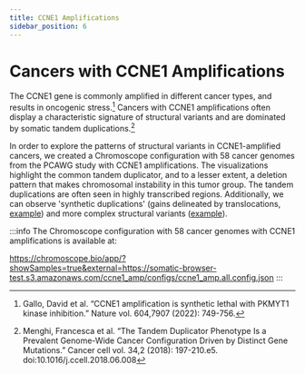 ```yaml
---
title: CCNE1 Amplifications
sidebar_position: 6
---
```


# Cancers with CCNE1 Amplifications

The CCNE1 gene is commonly amplified in different cancer types, and results in oncogenic stress.[^1] Cancers with CCNE1 amplifications often display a characteristic signature of structural variants and are dominated by somatic tandem duplications.[^2] 

In order to explore the patterns of structural variants in CCNE1-amplified cancers, we created a Chromoscope configuration with 58 cancer genomes from the PCAWG study with CCNE1 amplifications. The visualizations highlight the common tandem duplicator, and to a lesser extent, a deletion pattern that makes chromosomal instability in this tumor group. The tandem duplications are often seen in highly transcribed regions. Additionally, we can observe 'synthetic duplications' (gains delineated by translocations, [example](https://chromoscope.bio/app/?demoIndex=1&domain=85900031.53150788-92353184.87675776&external=https://somatic-browser-test.s3.amazonaws.com/ccne1_amp/configs/ccne1_amp.all.config.json)) and more complex structural variants ([example](https://chromoscope.bio/app/?demoIndex=1&domain=2675900068.904369-2724526077.5578313&external=https://somatic-browser-test.s3.amazonaws.com/ccne1_amp/configs/ccne1_amp.all.config.json)). 

:::info
The Chromoscope configuration with 58 cancer genomes with CCNE1 amplifications is available at:

https://chromoscope.bio/app/?showSamples=true&external=https://somatic-browser-test.s3.amazonaws.com/ccne1_amp/configs/ccne1_amp.all.config.json
:::

[^1]: Gallo, David et al. “CCNE1 amplification is synthetic lethal with PKMYT1 kinase inhibition.” Nature vol. 604,7907 (2022): 749-756. 

[^2]: Menghi, Francesca et al. “The Tandem Duplicator Phenotype Is a Prevalent Genome-Wide Cancer Configuration Driven by Distinct Gene Mutations.” Cancer cell vol. 34,2 (2018): 197-210.e5. doi:10.1016/j.ccell.2018.06.008
